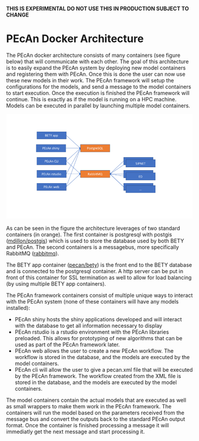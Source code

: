 **THIS IS EXPERIMENTAL DO NOT USE THIS IN PRODUCTION SUBJECT TO CHANGE**

# PEcAn Docker Architecture

The PEcAn docker architecture consists of many containers (see figure below) that will communicate with each other. The goal of this architecture is to easily expand the PEcAn system by deploying new model containers and registering them with PEcAn. Once this is done the user can now use these new models in their work. The PEcAn framework will setup the configurations for the models, and send a message to the model containers to start execution. Once the execution is finished the PEcAn framework will continue. This is exactly as if the model is running on a HPC machine. Models can be executed in parallel by launching multiple model containers.

![PEcAn docker containers](pecan-docker.png)

As can be seen in the figure the architecture leverages of two standard containers (in orange). The first container is postgresql with postgis ([mdillon/postgis](https://hub.docker.com/r/mdillon/postgis/)) which is used to store the database used by both BETY and PEcAn. The second containers is a messagebus, more specifically RabbitMQ ([rabbitmq](https://hub.docker.com/_/rabbitmq/)). 

The BETY app container  ([pecan/bety](https://hub.docker.com/r/pecan/bety/)) is the front end to the BETY database and is connected to the postgresql container. A http server can be put in front of this container for SSL termination as well to allow for load balancing (by using multiple BETY app containers).

The PEcAn framework containers consist of multiple unique ways to interact with the PEcAn system (none of these containers will have any models installed):

- PEcAn shiny hosts the shiny applications developed and will interact with the database to get all information necessary to display
- PEcAn rstudio is a rstudio environment with the PEcAn libraries preloaded. This allows for prototyping of new algorithms that can be used as part of the PEcAn framework later.
- PEcAn web allows the user to create a new PEcAn workflow. The workflow is stored in the database, and the models are executed by the model containers.
- PEcAn cli will allow the user to give a pecan.xml file that will be executed by the PEcAn framework.  The workflow created from the XML file is stored in the database, and the models are executed by the model containers.

The model containers contain the actual models that are executed as well as small wrappers to make them work in the PEcAn framework. The containers will run the model based on the parameters received from the message bus and convert the outputs back to the standard PEcAn output format. Once the container is finished processing a message it will immediatly get the next message and start processing it.



